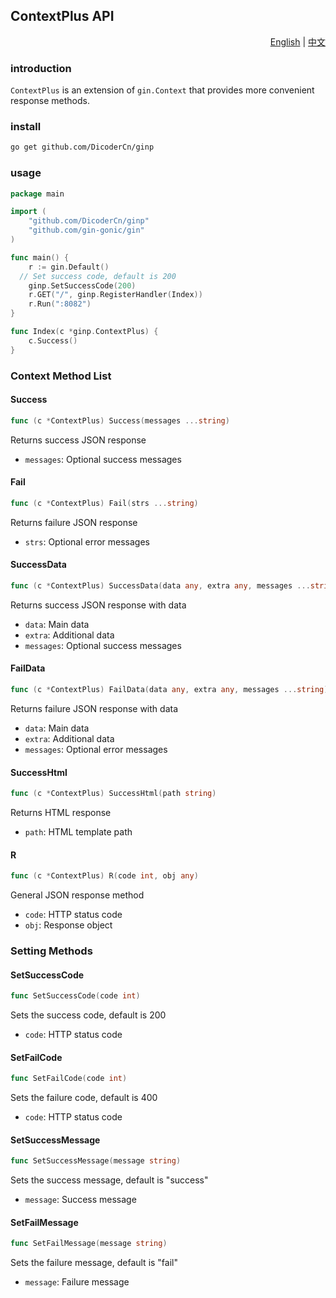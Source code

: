 
## ContextPlus API

<div align="right">
  <a href="https://github.com/DicoderCn/ginp">English</a>
  |
  <a href="https://github.com/DicoderCn/ginp/blob/master/README_zh.md">中文</a>
</div>

<a id="english"></a>
### introduction
`ContextPlus` is an extension of `gin.Context` that provides more convenient response methods.

### install
```bash
go get github.com/DicoderCn/ginp
```
### usage
```go
package main

import (
	"github.com/DicoderCn/ginp"
	"github.com/gin-gonic/gin"
)

func main() {
	r := gin.Default()
  // Set success code, default is 200
	ginp.SetSuccessCode(200) 
	r.GET("/", ginp.RegisterHandler(Index))
	r.Run(":8082")
}

func Index(c *ginp.ContextPlus) {
	c.Success()
}
```
### Context Method List

#### Success
```go
func (c *ContextPlus) Success(messages ...string)
```
Returns success JSON response
- `messages`: Optional success messages

#### Fail
```go
func (c *ContextPlus) Fail(strs ...string)
```
Returns failure JSON response
- `strs`: Optional error messages

#### SuccessData
```go
func (c *ContextPlus) SuccessData(data any, extra any, messages ...string)
```
Returns success JSON response with data
- `data`: Main data
- `extra`: Additional data
- `messages`: Optional success messages

#### FailData
```go
func (c *ContextPlus) FailData(data any, extra any, messages ...string)
```
Returns failure JSON response with data
- `data`: Main data
- `extra`: Additional data
- `messages`: Optional error messages

#### SuccessHtml
```go
func (c *ContextPlus) SuccessHtml(path string)
```
Returns HTML response
- `path`: HTML template path

#### R
```go
func (c *ContextPlus) R(code int, obj any)
```
General JSON response method
- `code`: HTTP status code
- `obj`: Response object

### Setting Methods 
#### SetSuccessCode
```go
func SetSuccessCode(code int)
```
Sets the success code, default is 200
- `code`: HTTP status code
#### SetFailCode
```go
func SetFailCode(code int)  
```
Sets the failure code, default is 400
- `code`: HTTP status code
#### SetSuccessMessage
```go
func SetSuccessMessage(message string)
```
Sets the success message, default is "success"
- `message`: Success message
#### SetFailMessage
```go
func SetFailMessage(message string)
```
Sets the failure message, default is "fail"
- `message`: Failure message  

  